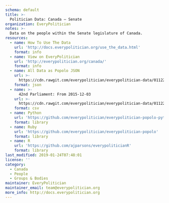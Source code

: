 ```yaml
---
schema: default
title: >-
  Politician Data: Canada — Senate
organization: EveryPolitician
notes: >-
  Data on the people within the Senate legislature of Canada.
resources:
  - name: How To Use The Data
    url: 'http://docs.everypolitician.org/use_the_data.html'
    format: info
  - name: View on EveryPolitician
    url: 'http://everypolitician.org/canada/'
    format: info
  - name: All Data as Popolo JSON
    url: >-
      https://cdn.rawgit.com/everypolitician/everypolitician-data/01122d1601b2a61cf6e6a9aa6f853f2c04b3a979/data/Canada/Senate/ep-popolo-v1.0.json
    format: json
  - name: >-
      42nd Parliament: From 2015-12-03
    url: >-
      https://cdn.rawgit.com/everypolitician/everypolitician-data/01122d1601b2a61cf6e6a9aa6f853f2c04b3a979/data/Canada/Senate/term-42.csv
    format: csv
  - name: Python
    url: 'https://github.com/everypolitician/everypolitician-popolo-python'
    format: library
  - name: Ruby
    url: 'https://github.com/everypolitician/everypolitician-popolo'
    format: library
  - name: R
    url: 'https://github.com/ajparsons/everypoliticianR'
    format: library
last_modified: 2019-01-24T07:48:01
license: ''
category:
  - Canada
  - People
  - Groups & Bodies
maintainer: EveryPolitician
maintainer_email: team@everypolitician.org
more_info: http://docs.everypolitician.org
---
```

